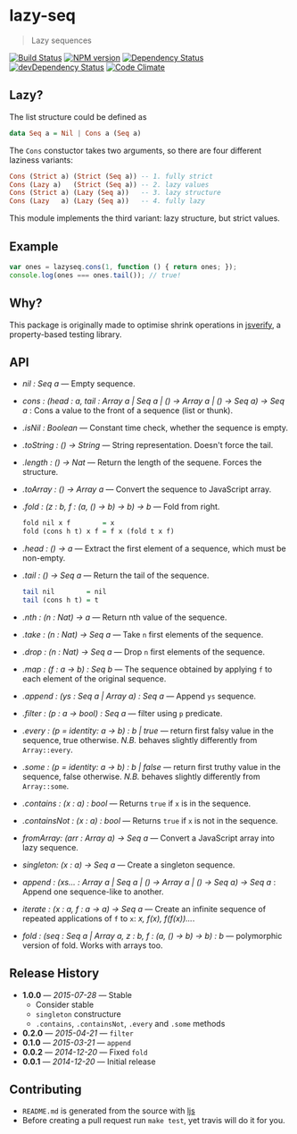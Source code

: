 # lazy-seq

> Lazy sequences

[![Build Status](https://secure.travis-ci.org/phadej/lazy-seq.svg?branch=master)](http://travis-ci.org/phadej/lazy-seq)
[![NPM version](https://badge.fury.io/js/lazy-seq.svg)](http://badge.fury.io/js/lazy-seq)
[![Dependency Status](https://david-dm.org/phadej/lazy-seq.svg)](https://david-dm.org/phadej/lazy-seq)
[![devDependency Status](https://david-dm.org/phadej/lazy-seq/dev-status.svg)](https://david-dm.org/phadej/lazy-seq#info=devDependencies)
[![Code Climate](https://img.shields.io/codeclimate/github/phadej/lazy-seq.svg)](https://codeclimate.com/github/phadej/lazy-seq)

## Lazy?

The list structure could be defined as

```hs
data Seq a = Nil | Cons a (Seq a)
```

The `Cons` constuctor takes two arguments, so there are four different laziness variants:

```hs
Cons (Strict a) (Strict (Seq a)) -- 1. fully strict
Cons (Lazy a)   (Strict (Seq a)) -- 2. lazy values
Cons (Strict a) (Lazy (Seq a))   -- 3. lazy structure
Cons (Lazy   a) (Lazy (Seq a))   -- 4. fully lazy
```

This module implements the third variant: lazy structure, but strict values.

## Example

```js
var ones = lazyseq.cons(1, function () { return ones; });
console.log(ones === ones.tail()); // true!
```

## Why?

This package is originally made to optimise shrink operations in [jsverify](http://jsverify.github.io/), a property-based testing library.

## API

- *nil : Seq a* &mdash; Empty sequence.

- *cons : (head : a, tail : Array a | Seq a | () → Array a | () → Seq a) → Seq a* : Cons a value to the front of a sequence (list or thunk).

- *.isNil : Boolean* &mdash; Constant time check, whether the sequence is empty.

- *.toString : () → String* &mdash; String representation. Doesn't force the tail.

- *.length : () → Nat* &mdash; Return the length of the sequene. Forces the structure.

- *.toArray : () → Array a* &mdash; Convert the sequence to JavaScript array.

- *.fold : (z : b, f : (a, () → b) → b) → b* &mdash; Fold from right.

    ```hs
    fold nil x f        = x
    fold (cons h t) x f = f x (fold t x f)
    ```

- *.head : () → a* &mdash;  Extract the first element of a sequence, which must be non-empty.

- *.tail : () → Seq a* &mdash; Return the tail of the sequence.

    ```hs
    tail nil        = nil
    tail (cons h t) = t
    ```

- *.nth : (n : Nat) → a* &mdash; Return nth value of the sequence.

- *.take : (n : Nat) → Seq a* &mdash; Take `n` first elements of the sequence.

- *.drop : (n : Nat) → Seq a* &mdash; Drop `n` first elements of the sequence.

- *.map : (f : a → b) : Seq b* &mdash; The sequence obtained by applying `f` to each element of the original sequence.

- *.append : (ys : Seq a | Array a) : Seq a* &mdash; Append `ys` sequence.

- *.filter : (p : a -> bool) : Seq a* &mdash; filter using `p` predicate.

- *.every : (p = identity: a -> b) : b | true* &mdash; return first falsy value in the sequence, true otherwise. *N.B.* behaves slightly differently from `Array::every`.

- *.some : (p = identity: a -> b) : b | false* &mdash; return first truthy value in the sequence, false otherwise. *N.B.* behaves slightly differently from `Array::some`.

- *.contains : (x : a) : bool* &mdash; Returns `true` if `x` is in the sequence.

- *.containsNot : (x : a) : bool* &mdash; Returns `true` if `x` is not in the sequence.

- *fromArray: (arr : Array a) → Seq a* &mdash; Convert a JavaScript array into lazy sequence.

- *singleton: (x : a) → Seq a* &mdash; Create a singleton sequence.

- *append : (xs... : Array a | Seq a | () → Array a | () → Seq a) → Seq a* : Append one sequence-like to another.

- *iterate : (x : a, f : a → a) → Seq a* &mdash; Create an infinite sequence of repeated applications of `f` to `x`: *x, f(x), f(f(x))&hellip;*.

- *fold : (seq : Seq a | Array a, z : b, f : (a, () → b) → b) : b* &mdash; polymorphic version of fold. Works with arrays too.

## Release History

- **1.0.0** &mdash; *2015-07-28* &mdash; Stable
  - Consider stable
  - `singleton` constructure
  - `.contains`, `.containsNot`, `.every` and `.some` methods
- **0.2.0** &mdash; *2015-04-21* &mdash; `filter`
- **0.1.0** &mdash; *2015-03-21* &mdash; `append`
- **0.0.2** &mdash; *2014-12-20* &mdash; Fixed `fold`
- **0.0.1** &mdash; *2014-12-20* &mdash; Initial release

## Contributing

- `README.md` is generated from the source with [ljs](https://github.com/phadej/ljs)
- Before creating a pull request run `make test`, yet travis will do it for you.
